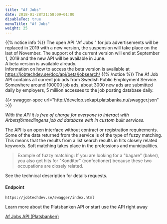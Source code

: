 ```yaml
---
title: "Af Jobs"
date: 2018-01-28T21:58:09+01:00
disableToc: true
menuTitle: "Af Jobs"
weight: 25
---
```


{{% notice info %}}
The open API "Af Jobs " for job advertisements will be replaced in 2019 with a new version, the suspension will take place on the last of November. The support of the current version will end at September 1, 2019 and the new API will be available in June.  
A beta version is available already.  
Information on how to access the beta version is available at https://jobtechdev.se/doc/api/beta/jobsearch/
{{% /notice %}}
The Af Job API contains all current job ads from Swedish Public Employment Service. Somewhere around 100000 job ads, about 3000 new ads are submitted daily by employers, 5 million accesses to the job posting database daily.

 

<!--
{{< oai-spec url="http://develop.sokapi.platsbanka.nu/swagger.json" api_key="special-key" >}}
-->

{{< swagger-spec url="http://develop.sokapi.platsbanka.nu/swagger.json" >}}

*With the API it is free of charge for everyone to interact with Arbetsförmedlingens job ad database with in custom built services.*

The API is an open interface without contract or registration requirements. Some of the data returned from the service is of the type of fuzzy matching.
This means that the results from a list search results in hits closely related keywords. Soft matching takes place in the professions and municipalities.

>Example of fuzzy matching:
If you are looking for a "bagare" (baker), you also get hits for "Konditor" (confectioner) because these two occupations are closely related.

See the technical description for details requests.

#### Endpoint
````
https://jobtechdev.se/swagger/index.html
````


Learn more about the Platsbanken API or start use the API right away

[Af Jobs API (Platsbanken)](https://jobtechdev.se/swagger/index.html)
